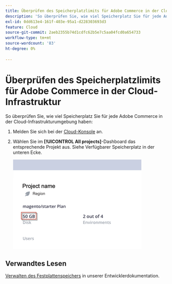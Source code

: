 ```yaml
---
title: Überprüfen des Speicherplatzlimits für Adobe Commerce in der Cloud-Infrastruktur
description: 'So überprüfen Sie, wie viel Speicherplatz Sie für jede Adobe Commerce in der Cloud-Infrastrukturumgebung haben:'
exl-id: 0dd613e4-161f-403e-95a1-d228303693d3
feature: Cloud
source-git-commit: 2aeb2355b74d1cdfc62b5e7c5aa04fcd0a654733
workflow-type: tm+mt
source-wordcount: '83'
ht-degree: 0%

---
```


# Überprüfen des Speicherplatzlimits für Adobe Commerce in der Cloud-Infrastruktur

So überprüfen Sie, wie viel Speicherplatz Sie für jede Adobe Commerce in der Cloud-Infrastrukturumgebung haben:

1. Melden Sie sich bei der [Cloud-Konsole](https://console.adobecommerce.com) an.
1. Wählen Sie im **[!UICONTROL All projects]**-Dashboard das entsprechende Projekt aus. Siehe Verfügbarer Speicherplatz in der unteren Ecke.

   ![project_space.png](/help/how-to/general/assets/project_space.png)

## Verwandtes Lesen

[Verwalten des Festplattenspeichers](https://experienceleague.adobe.com/de/docs/commerce-cloud-service/user-guide/develop/storage/manage-disk-space) in unserer Entwicklerdokumentation.
